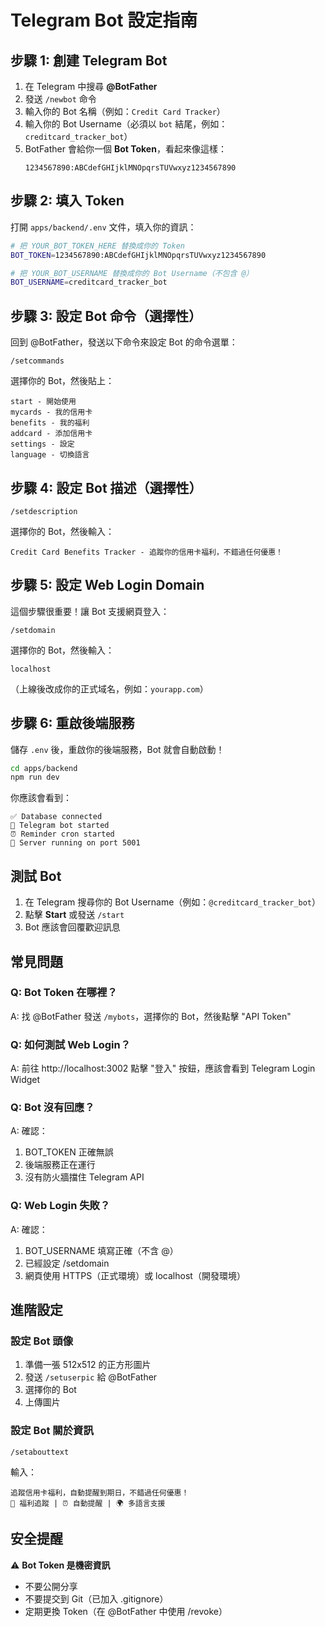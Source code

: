 # Telegram Bot 設定指南

## 步驟 1: 創建 Telegram Bot

1. 在 Telegram 中搜尋 **@BotFather**
2. 發送 `/newbot` 命令
3. 輸入你的 Bot 名稱（例如：`Credit Card Tracker`）
4. 輸入你的 Bot Username（必須以 `bot` 結尾，例如：`creditcard_tracker_bot`）
5. BotFather 會給你一個 **Bot Token**，看起來像這樣：
   ```
   1234567890:ABCdefGHIjklMNOpqrsTUVwxyz1234567890
   ```

## 步驟 2: 填入 Token

打開 `apps/backend/.env` 文件，填入你的資訊：

```bash
# 把 YOUR_BOT_TOKEN_HERE 替換成你的 Token
BOT_TOKEN=1234567890:ABCdefGHIjklMNOpqrsTUVwxyz1234567890

# 把 YOUR_BOT_USERNAME 替換成你的 Bot Username（不包含 @）
BOT_USERNAME=creditcard_tracker_bot
```

## 步驟 3: 設定 Bot 命令（選擇性）

回到 @BotFather，發送以下命令來設定 Bot 的命令選單：

```
/setcommands
```

選擇你的 Bot，然後貼上：

```
start - 開始使用
mycards - 我的信用卡
benefits - 我的福利
addcard - 添加信用卡
settings - 設定
language - 切換語言
```

## 步驟 4: 設定 Bot 描述（選擇性）

```
/setdescription
```

選擇你的 Bot，然後輸入：

```
Credit Card Benefits Tracker - 追蹤你的信用卡福利，不錯過任何優惠！
```

## 步驟 5: 設定 Web Login Domain

這個步驟很重要！讓 Bot 支援網頁登入：

```
/setdomain
```

選擇你的 Bot，然後輸入：

```
localhost
```

（上線後改成你的正式域名，例如：`yourapp.com`）

## 步驟 6: 重啟後端服務

儲存 `.env` 後，重啟你的後端服務，Bot 就會自動啟動！

```bash
cd apps/backend
npm run dev
```

你應該會看到：

```
✅ Database connected
🤖 Telegram bot started
⏰ Reminder cron started
🚀 Server running on port 5001
```

## 測試 Bot

1. 在 Telegram 搜尋你的 Bot Username（例如：`@creditcard_tracker_bot`）
2. 點擊 **Start** 或發送 `/start`
3. Bot 應該會回覆歡迎訊息

## 常見問題

### Q: Bot Token 在哪裡？
A: 找 @BotFather 發送 `/mybots`，選擇你的 Bot，然後點擊 "API Token"

### Q: 如何測試 Web Login？
A: 前往 http://localhost:3002 點擊 "登入" 按鈕，應該會看到 Telegram Login Widget

### Q: Bot 沒有回應？
A: 確認：
1. BOT_TOKEN 正確無誤
2. 後端服務正在運行
3. 沒有防火牆擋住 Telegram API

### Q: Web Login 失敗？
A: 確認：
1. BOT_USERNAME 填寫正確（不含 @）
2. 已經設定 /setdomain
3. 網頁使用 HTTPS（正式環境）或 localhost（開發環境）

## 進階設定

### 設定 Bot 頭像

1. 準備一張 512x512 的正方形圖片
2. 發送 `/setuserpic` 給 @BotFather
3. 選擇你的 Bot
4. 上傳圖片

### 設定 Bot 關於資訊

```
/setabouttext
```

輸入：

```
追蹤信用卡福利，自動提醒到期日，不錯過任何優惠！
🎁 福利追蹤 | ⏰ 自動提醒 | 🌍 多語言支援
```

## 安全提醒

⚠️ **Bot Token 是機密資訊**
- 不要公開分享
- 不要提交到 Git（已加入 .gitignore）
- 定期更換 Token（在 @BotFather 中使用 /revoke）
